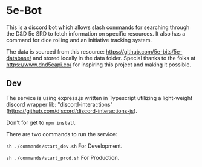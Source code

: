 # 5e-Bot
This is a discord bot which allows slash commands for searching through the D&D 5e SRD to fetch information on specific resources. It also has a command for dice rolling and an initiative tracking system.

The data is sourced from this resource: https://github.com/5e-bits/5e-database/ and stored locally in the data folder. Special thanks to the folks at https://www.dnd5eapi.co/ for inspiring this project and making it possible.

## Dev
The service is using express.js written in Typescript utilizing a light-weight discord wrapper lib: "discord-interactions" (https://github.com/discord/discord-interactions-js). 

Don't for get to `npm install`

There are two commands to run the service:

`sh ./commands/start_dev.sh` For Development.

`sh ./commands/start_prod.sh` For Production.